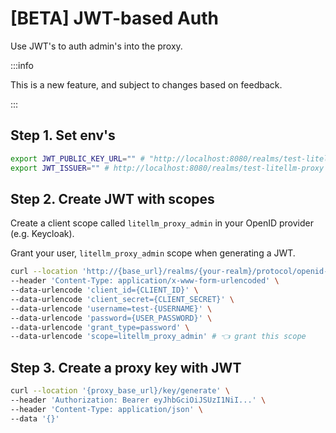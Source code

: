 # [BETA] JWT-based Auth 

Use JWT's to auth admin's into the proxy.

:::info

This is a new feature, and subject to changes based on feedback.

:::

## Step 1. Set env's 

```bash
export JWT_PUBLIC_KEY_URL="" # "http://localhost:8080/realms/test-litellm-proxy/protocol/openid-connect/certs"
export JWT_ISSUER="" # http://localhost:8080/realms/test-litellm-proxy
```

## Step 2. Create JWT with scopes 

Create a client scope called `litellm_proxy_admin` in your OpenID provider (e.g. Keycloak).

Grant your user, `litellm_proxy_admin` scope when generating a JWT. 

```bash
curl --location 'http://{base_url}/realms/{your-realm}/protocol/openid-connect/token' \
--header 'Content-Type: application/x-www-form-urlencoded' \
--data-urlencode 'client_id={CLIENT_ID}' \
--data-urlencode 'client_secret={CLIENT_SECRET}' \
--data-urlencode 'username=test-{USERNAME}' \
--data-urlencode 'password={USER_PASSWORD}' \
--data-urlencode 'grant_type=password' \
--data-urlencode 'scope=litellm_proxy_admin' # 👈 grant this scope
```

## Step 3. Create a proxy key with JWT 

```bash
curl --location '{proxy_base_url}/key/generate' \
--header 'Authorization: Bearer eyJhbGciOiJSUzI1NiI...' \
--header 'Content-Type: application/json' \
--data '{}'
```